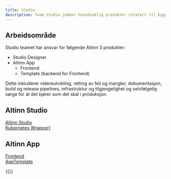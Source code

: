 ```yaml
---
title: Studio
description: Team Studio jobber hovedsaklig produkter relatert til bygging og utvikling av Altinn 3 applikasjoner.
---
```


## Arbeidsområde
Studio teamet har ansvar for følgende Altinn 3 produkter:
* Studio Designer
* Altinn App 
  * Frontend
  * Template (backend for Frontend)
  
Dette inkluderer videreutvikling, retting av feil og mangler, dokumentasjon, build og release pipelines, infrastruktur og tilgjengelighet og selvfølgelig sørge for at det kjører som det skal i produksjon.

## Altinn Studio
[Altinn Studio](https://github.com/Altinn/altinn-studio)\
[Kubernetes Wrapper](https://github.com/Altinn/app-kubernetes-wrapper)]
## Altinn App 
[Frontend](https://github.com/Altinn/app-frontend)\
[AppTemplate](https://github.com/Altinn/app-template-dotnet)

{{<children>}}
